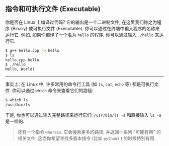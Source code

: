 ## 指令和可执行文件 (Executable)

你是否在 Linux 上编译过代码? 它的输出是一个二进制文件, 在这里我们称之为程序 (Binary) 或可执行文件 (Executable). 你可以通过在终端中输入程序的名称来运行它. 例如, 如果你编译了一个名为 `hello` 的程序, 你可以通过输入 `./hello` 来运行它.

```bash
$ g++ hello.cpp -o hello
$ ls
hello.cpp hello
$ ./hello
Hello, World!
```

---

事实上: 在 Linux 中, 许多常用的命令行工具 (如 `ls`, `cat`, `echo` 等) 都是可执行文件. 你可以通过 `which` 命令来查看它们的路径:

```bash
$ which ls
/usr/bin/ls
```

于是, 你也可以通过输入完整路径来运行它们: `/usr/bin/ls -a` 和直接输入 `ls -a` 是一样的.


> 还有一个指令 `whereis`. 它会搜索更多的路径, 并返回一系列 "可能有用" 的相关文件. 这当你希望寻找多版本指令 (比如 `python3` ) 的时候特别有用.


